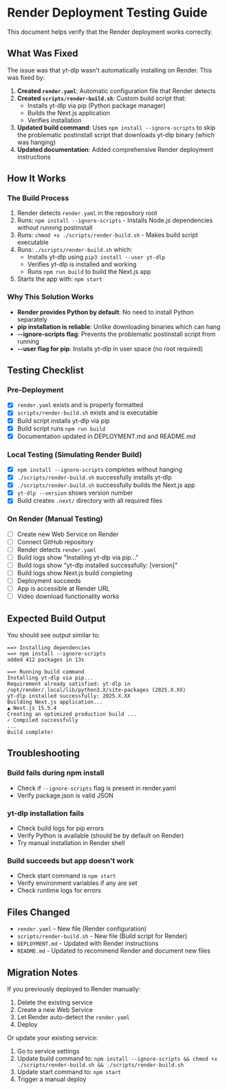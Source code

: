 # Render Deployment Testing Guide

This document helps verify that the Render deployment works correctly.

## What Was Fixed

The issue was that yt-dlp wasn't automatically installing on Render. This was fixed by:

1. **Created `render.yaml`**: Automatic configuration file that Render detects
2. **Created `scripts/render-build.sh`**: Custom build script that:
   - Installs yt-dlp via pip (Python package manager)
   - Builds the Next.js application
   - Verifies installation
3. **Updated build command**: Uses `npm install --ignore-scripts` to skip the problematic postinstall script that downloads yt-dlp binary (which was hanging)
4. **Updated documentation**: Added comprehensive Render deployment instructions

## How It Works

### The Build Process

1. Render detects `render.yaml` in the repository root
2. Runs: `npm install --ignore-scripts` - Installs Node.js dependencies without running postinstall
3. Runs: `chmod +x ./scripts/render-build.sh` - Makes build script executable
4. Runs: `./scripts/render-build.sh` which:
   - Installs yt-dlp using `pip3 install --user yt-dlp`
   - Verifies yt-dlp is installed and working
   - Runs `npm run build` to build the Next.js app
5. Starts the app with: `npm start`

### Why This Solution Works

- **Render provides Python by default**: No need to install Python separately
- **pip installation is reliable**: Unlike downloading binaries which can hang
- **--ignore-scripts flag**: Prevents the problematic postinstall script from running
- **--user flag for pip**: Installs yt-dlp in user space (no root required)

## Testing Checklist

### Pre-Deployment
- [x] `render.yaml` exists and is properly formatted
- [x] `scripts/render-build.sh` exists and is executable
- [x] Build script installs yt-dlp via pip
- [x] Build script runs `npm run build`
- [x] Documentation updated in DEPLOYMENT.md and README.md

### Local Testing (Simulating Render Build)
- [x] `npm install --ignore-scripts` completes without hanging
- [x] `./scripts/render-build.sh` successfully installs yt-dlp
- [x] `./scripts/render-build.sh` successfully builds the Next.js app
- [x] `yt-dlp --version` shows version number
- [x] Build creates `.next/` directory with all required files

### On Render (Manual Testing)
- [ ] Create new Web Service on Render
- [ ] Connect GitHub repository
- [ ] Render detects `render.yaml`
- [ ] Build logs show "Installing yt-dlp via pip..."
- [ ] Build logs show "yt-dlp installed successfully: [version]"
- [ ] Build logs show Next.js build completing
- [ ] Deployment succeeds
- [ ] App is accessible at Render URL
- [ ] Video download functionality works

## Expected Build Output

You should see output similar to:
```
==> Installing dependencies
==> npm install --ignore-scripts
added 412 packages in 13s

==> Running build command
Installing yt-dlp via pip...
Requirement already satisfied: yt-dlp in /opt/render/.local/lib/python3.X/site-packages (2025.X.XX)
yt-dlp installed successfully: 2025.X.XX
Building Next.js application...
▲ Next.js 15.5.4
Creating an optimized production build ...
✓ Compiled successfully
...
Build complete!
```

## Troubleshooting

### Build fails during npm install
- Check if `--ignore-scripts` flag is present in render.yaml
- Verify package.json is valid JSON

### yt-dlp installation fails
- Check build logs for pip errors
- Verify Python is available (should be by default on Render)
- Try manual installation in Render shell

### Build succeeds but app doesn't work
- Check start command is `npm start`
- Verify environment variables if any are set
- Check runtime logs for errors

## Files Changed

- `render.yaml` - New file (Render configuration)
- `scripts/render-build.sh` - New file (Build script for Render)
- `DEPLOYMENT.md` - Updated with Render instructions
- `README.md` - Updated to recommend Render and document new files

## Migration Notes

If you previously deployed to Render manually:
1. Delete the existing service
2. Create a new Web Service
3. Let Render auto-detect the `render.yaml`
4. Deploy

Or update your existing service:
1. Go to service settings
2. Update build command to: `npm install --ignore-scripts && chmod +x ./scripts/render-build.sh && ./scripts/render-build.sh`
3. Update start command to: `npm start`
4. Trigger a manual deploy
